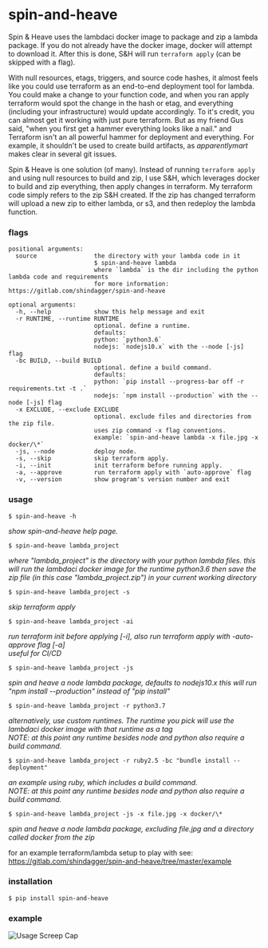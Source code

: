 # spin-and-heave  
  
Spin &amp; Heave uses the lambdaci docker image to package and zip a lambda package.
If you do not already have the docker image, docker will attempt to download it.
After this is done, S&amp;H will run `terraform apply` (can be skipped with a flag).  
  
With null resources, etags, triggers,
and source code hashes, it almost feels like you could use terraform as an end-to-end deployment
tool for lambda.  You could make a change to your function code, and when you ran
apply terraform would spot the change in the hash or etag, and everything (including
your infrastructure) would update accordingly. To it's credit, you can almost get it
working with just pure terraform. But as my friend Gus said, "when you first get a
hammer everything looks like a nail." and Terraform isn't an all powerful hammer for
deployment and everything. For example, it shouldn't be used to create build
artifacts, as *apparentlymart* makes clear in several git issues.  

Spin &amp; Heave is one solution (of many). Instead of running `terraform apply` 
and using null resources to build and zip, I use S&amp;H, which leverages docker to 
build and zip everything, then apply changes in terraform. My terraform code simply 
refers to the zip S&amp;H created. If the zip has changed terraform will upload a new 
zip to either lambda, or s3, and then redeploy the lambda function.   
  
### flags  
```
positional arguments:
  source                the directory with your lambda code in it
                        $ spin-and-heave lambda
                        where `lambda` is the dir including the python lambda code and requirements
                        for more information: https://gitlab.com/shindagger/spin-and-heave

optional arguments:
  -h, --help            show this help message and exit
  -r RUNTIME, --runtime RUNTIME
                        optional. define a runtime.
                        defaults:
                        python: `python3.6`
                        nodejs: `nodejs10.x` with the --node [-js] flag
  -bc BUILD, --build BUILD
                        optional. define a build command.
                        defaults:
                        python: `pip install --progress-bar off -r requirements.txt -t .`
                        nodejs: `npm install --production` with the --node [-js] flag
  -x EXCLUDE, --exclude EXCLUDE
                        optional. exclude files and directories from the zip file.
                        uses zip command -x flag conventions.
                        example: `spin-and-heave lambda -x file.jpg -x docker/\*`
  -js, --node           deploy node.
  -s, --skip            skip terraform apply.
  -i, --init            init terraform before running apply.
  -a, --approve         run terraform apply with `auto-approve` flag
  -v, --version         show program's version number and exit
```
  
### usage  
  
`$ spin-and-heave -h`  
  
*show spin-and-heave help page.*   
  
`$ spin-and-heave lambda_project`  

*where "lambda_project" is the directory with your python lambda files.
this will run the lambdaci docker image for the runtime python3.6
then save the zip file (in this case "lambda_project.zip") in your current
working directory*  
  
`$ spin-and-heave lambda_project -s`  
  
*skip terraform apply*  
    
`$ spin-and-heave lambda_project -ai`  
  
*run terraform init before applying \[-i\], also run terraform apply with -auto-approve flag \[-a\]  
useful for CI/CD*   
  
`$ spin-and-heave lambda_project -js`  
  
*spin and heave a node lambda package, defaults to nodejs10.x
this will run "npm install --production" instead of "pip install"*  
  
`$ spin-and-heave lambda_project -r python3.7`  
  
*alternatively, use custom runtimes. The runtime you pick will use the lambdaci docker image with that runtime as a tag  
NOTE: at this point any runtime besides node and python also require a build command.*  
  
`$ spin-and-heave lambda_project -r ruby2.5 -bc "bundle install --deployment"`  
  
*an example using ruby, which includes a build command.   
NOTE: at this point any runtime besides node and python also 
require a build command.*   

`$ spin-and-heave lambda_project -js -x file.jpg -x docker/\*`  
  
*spin and heave a node lambda package, excluding file.jpg and a directory called docker from the zip*  
  
for an example terraform/lambda setup to play with see:  
https://gitlab.com/shindagger/spin-and-heave/tree/master/example  

### installation  
  
`$ pip install spin-and-heave`  
  
### example    

![Usage Screep Cap][screencap]

[screencap]: https://believe-it-or-not-im-walking-on-air.s3.amazonaws.com/sah_screen_cap.jpg "Usage Screen Cap"
